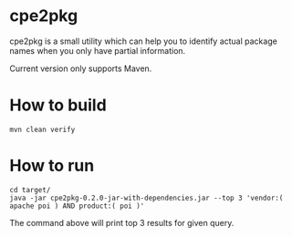 # cpe2pkg

cpe2pkg is a small utility which can help you to identify actual package names when you only have partial information.

Current version only supports Maven.


# How to build

```shell
mvn clean verify
```

# How to run


```shell
cd target/
java -jar cpe2pkg-0.2.0-jar-with-dependencies.jar --top 3 'vendor:( apache poi ) AND product:( poi )'
```

The command above will print top 3 results for given query.